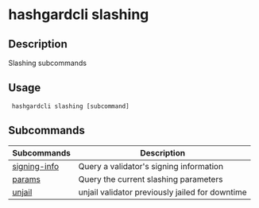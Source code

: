 # hashgardcli slashing

## Description

Slashing subcommands

## Usage

```
 hashgardcli slashing [subcommand]
```

## Subcommands

| Subcommands               | Description                    |
| ------------------------- | -------------------------- |
| [signing-info](signing-info.md) | Query a validator's signing information|
| [params](params.md)             | Query the current slashing parameters|
| [unjail](unjail.md)             | unjail validator previously jailed for downtime|
